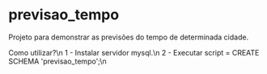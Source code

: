 # previsao_tempo
Projeto para demonstrar as previsões do tempo de determinada cidade.

Como utilizar?\n
1 - Instalar servidor mysql.\n
2 - Executar script = CREATE SCHEMA 'previsao_tempo';\n

